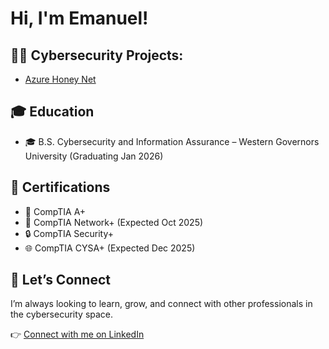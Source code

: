 <h1>Hi, I'm Emanuel! </h1>

<h2>👨‍💻 Cybersecurity Projects:</h2>

- [Azure Honey Net](https://github.com/emanueltameklo31/azure-honey-net)

<h2>🎓 Education</h2>

- 🎓 B.S. Cybersecurity and Information Assurance – Western Governors University (Graduating Jan 2026)

<h2>📜 Certifications</h2>

- 🧰 CompTIA A+
- 🔎 CompTIA Network+ (Expected Oct 2025)
- 🔒 CompTIA Security+
- 🌐 CompTIA CYSA+ (Expected Dec 2025)

<h2>🤝 Let’s Connect</h2>
I’m always looking to learn, grow, and connect with other professionals in the cybersecurity space.

👉 [Connect with me on LinkedIn](https://www.linkedin.com/in/emanuel-tameklo/)

<!--
**joshmadakor1/joshmadakor1** is a ✨ _special_ ✨ repository because its `README.md` (this file) appears on your GitHub profile.

Here are some ideas to get you started:

- 🔭 I’m currently working on ...
- 🌱 I’m currently learning ...
- 👯 I’m looking to collaborate on ...
- 🤔 I’m looking for help with ...
- 💬 Ask me about ...
- 📫 How to reach me: ...
- 😄 Pronouns: ...
- ⚡ Fun fact: ...
-->
